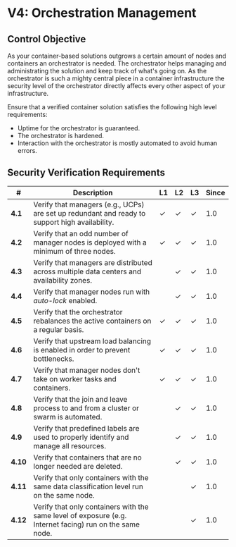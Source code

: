 # V4: Orchestration Management

## Control Objective

As your container-based solutions outgrows a certain amount of nodes and containers an orchestrator is needed. The orchestrator helps managing and administrating the solution and keep track of what's going on. As the orchestrator is such a mighty central piece in a container infrastructure the security level of the orchestrator directly affects every other aspect of your infrastructure.

Ensure that a verified container solution satisfies the following high level requirements:

* Uptime for the orchestrator is guaranteed.
* The orchestrator is hardened.
* Interaction with the orchestrator is mostly automated to avoid human errors.

## Security Verification Requirements

| # | Description | L1 | L2 | L3 | Since |
| --- | --- | --- | --- | -- | -- |
| **4.1** | Verify that managers (e.g., UCPs) are set up redundant and ready to support high availability. | ✓ | ✓ | ✓ | 1.0 |
| **4.2** | Verify that an odd number of manager nodes is deployed with a minimum of three nodes. | ✓ | ✓ | ✓ | 1.0 |
| **4.3** | Verify that managers are distributed across multiple data centers and availability zones. |  | ✓ | ✓ | 1.0 |
| **4.4** | Verify that manager nodes run with _auto-lock_ enabled. |  | ✓ | ✓ | 1.0 |
| **4.5** | Verify that the orchestrator rebalances the active containers on a regular basis. | ✓ | ✓ | ✓ | 1.0 |
| **4.6** | Verify that upstream load balancing is enabled in order to prevent bottlenecks. | ✓ | ✓ | ✓ | 1.0 |
| **4.7** | Verify that manager nodes don't take on worker tasks and containers. | ✓ | ✓ | ✓ | 1.0 |
| **4.8** | Verify that the join and leave process to and from a cluster or swarm is automated. | | ✓ | ✓ | 1.0 |
| **4.9** | Verify that predefined labels are used to properly identify and manage all resources. | | ✓ | ✓ | 1.0 |
| **4.10** | Verify that containers that are no longer needed are deleted. | | ✓ | ✓ | 1.0 |
| **4.11** | Verify that only containers with the same data classification level run on the same node. |  |  | ✓ | 1.0 |
| **4.12** | Verify that only containers with the same level of exposure (e.g. Internet facing) run on the same node. |  |  | ✓ | 1.0 |

